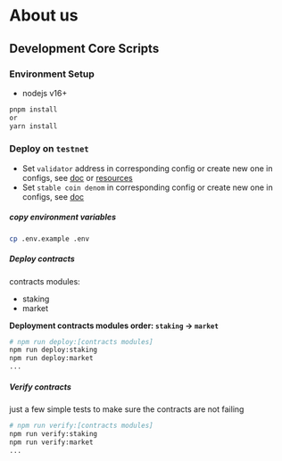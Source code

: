# About us

## Development Core Scripts

### Environment Setup

- nodejs v16+

```sh
pnpm install
or
yarn install
```

### Deploy on `testnet`

- Set `validator` address in corresponding config or create new one in configs, see [doc](https://docs.seinetwork.io/develop/get-started#3.-run-a-chain-locally) or [resources](https://docs.sei.io/develop/resources)
- Set `stable coin denom` in corresponding config or create new one in configs, see [doc](https://docs.seinetwork.io/advanced/tokenfactory)

##### copy environment variables

```sh
cp .env.example .env
```

##### Deploy contracts

contracts modules:
- staking
- market

**Deployment contracts modules order: `staking` -> `market`**

```sh
# npm run deploy:[contracts modules]
npm run deploy:staking
npm run deploy:market
...

```

##### Verify contracts

just a few simple tests to make sure the contracts are not failing

```sh
# npm run verify:[contracts modules]
npm run verify:staking
npm run verify:market
...

```
